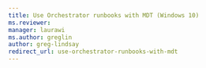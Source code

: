 ```yaml
---
title: Use Orchestrator runbooks with MDT (Windows 10)
ms.reviewer: 
manager: laurawi
ms.author: greglin
author: greg-lindsay
redirect_url: use-orchestrator-runbooks-with-mdt
---
```

